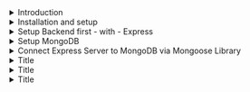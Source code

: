 <details>
<summary>Introduction</summary>
<br>

  chatGpt
   1. How to write a Full Stack React App of Game connect four with username and password.The app should also keep track of the username and  password in  database using MangoDB?

          Here is an overview of the steps you can follow to create a full-stack React app for the game Connect Four with user authentication using MongoDB:

        Set up your development environment: You'll need to have Node.js, npm, and a code editor installed.

        Create a new React app: You can use the create-react-app command to generate a new React project.

        Design the user interface: Create a UI for the Connect Four game, including the game board, player pieces, and controls for making moves.

        Implement the game logic: Write code to handle the rules of Connect Four, such as determining a win or a draw.

        Set up user authentication: Implement a login and registration system for users to create an account and log in to the app.

        Store user information in a database: Use MongoDB to store user information, including usernames and passwords.

        Connect the front-end and back-end: Use Axios or another HTTP client library to send HTTP requests to the back-end to perform operations such as logging in or creating an account.

        Deploy the app: Deploy the full-stack React app to a hosting platform such as Heroku or AWS.

        Note: These are just the general steps, and the specific implementation details will depend on your preferences and the requirements of your project. Before starting, you may want to consider learning the basics of React, MongoDB, and full-stack development.




  
  
</details>


<details>
<summary>Installation and setup</summary>
<br>
  
  ```
    react $ mkdir fullstack-app
    react $ cd fullstack-app/
    fullstack-app $ npm init -y
  ```

    Here is a step-by-step process to create a new React app using the create-react-app command:

    Open your terminal or command prompt.

    Install create-react-app globally by running the following command: npm install -g create-react-app

    Create a new React project by running the following command: npx create-react-app my-app, replacing "my-app" with the name of your desired project.

    Change into the project directory by running the following command: cd my-app

    Start the development server by running the following command: npm start

    Your default browser should open to http://localhost:3000 and you should see the default React app running.

    Now you have a new React app set up and ready to go. You can start building your Connect Four game by following the next steps in the process.

  
</details>


<details>
<summary>Setup Backend first - with - Express</summary>
<br>

    set up a back-end server for a game app with Node.js using Express
  
  ```
  fullstack-app $ npm install express
  
  
  
     Here's how you can set up a back-end server for your game app using Node.js and Express:

    Install Node.js: If you don't already have Node.js installed on your system, download and install it from the official website.

    Create a new Node.js project: Open your terminal or command prompt and navigate to the directory where you want to store your project. Run the following command to create a new Node.js project: npm init -y

    Install Express: Express is a popular web framework for Node.js. To install it, run the following command: npm install express

    Create an Express app: Create a new file named index.js and add the following code to set up an Express app:
  
      const express = require('express');
      const app = express();

      app.get('/', (req, res) => {
          res.send('Hello World!');
      });

      app.listen(3000, () => {
          console.log('Server listening on port 3000');
      });

      Start the server: To start the server, run the following command in your terminal or command prompt: node index.js. You should see the message Server listening on port 3000 in the console, indicating that your server is running.

    Test the server: Open your web browser and go to http://localhost:3000. You should see the message Hello World! displayed on the page.

    Now you have a basic Express app set up and running on your local machine. From here, you can add routes, controllers, and models to handle the data for your game app.
  
  ```
  
  
  
</details>


<details>
<summary>Setup MongoDB </summary>
<br>

  what is mongoDB and how do we setup a database online with it 
  
          ```
          MongoDB is a NoSQL, cross-platform, document-oriented database. It is known for its scalability, high performance, and flexibility, making it a popular choice for modern web applications.

        To set up a MongoDB database online, you can follow these steps:

        Sign up for a MongoDB account: Go to the MongoDB website and create a new account.

        Create a new cluster: Once you have signed in, you can create a new cluster by clicking the "Build a Cluster" button.

        Configure the cluster: In this step, you can choose the region where your cluster will be located, the size of your cluster, and any other options you may want to configure.

        Connect to your cluster: After your cluster is set up, you will be given a connection string that you can use to connect to your cluster. You can use this connection string in your application code to access the database.

        Load data into your database: You can load data into your database using the MongoDB shell or by writing code in your application that inserts data into the database.

        That's it! You now have a MongoDB database up and running in the cloud, ready for you to use in your applications. If you need more information or assistance, you can refer to the MongoDB documentation for detailed instructions and guidance.

  
  
   <img width="1227" alt="image" src="https://user-images.githubusercontent.com/75510135/216752411-b85b30c7-c85c-4686-99ae-6a19294d6556.png">

   <img width="1027" alt="image" src="https://user-images.githubusercontent.com/75510135/216752456-090c29ed-cfca-4517-8496-c23e57c91bb1.png">
   <img width="1094" alt="image" src="https://user-images.githubusercontent.com/75510135/216752476-81177d17-f8ae-4d78-b0ca-c27e5e726ad6.png">

    
     
</details>


<details>
<summary>Connect Express Server to MongoDB via Mongoose Library</summary>
<br>

  
  Connect our express server to mongodb database using the mongoose library
  
     ```
          To connect your Express server to a MongoDB database using the Mongoose library, you can follow these steps:

          Install Mongoose: Run the following command in your terminal or command prompt to install Mongoose: npm install mongoose

          Connect to the database: In your Express app, require the Mongoose library and connect to your database using the following code:

            const mongoose = require('mongoose');

          mongoose.connect('mongodb://<username>:<password>@<cluster>.mongodb.net/<database>', {
            useNewUrlParser: true,
            useUnifiedTopology: true
          });

          const db = mongoose.connection;

          db.on('error', console.error.bind(console, 'connection error:'));
          db.once('open', function() {
            console.log("Connected to MongoDB");
          });


            Note that you need to replace <username>, <password>, <cluster>, and <database> with the appropriate values for your database.

          Define a Mongoose model: In Mongoose, a model is a blueprint for a document in your database. To define a model, you can create a new file in your Express app and add the following code:

            const mongoose = require('mongoose');

          const userSchema = new mongoose.Schema({
            username: String,
            password: String
          });

          const User = mongoose.model('User', userSchema);


            In this example, we're defining a model for a user with a username and password.

          Use the model in your routes: Now that you have a model defined, you can use it in your Express routes to interact with your MongoDB database. For example:


            app.post('/register', (req, res) => {
            const user = new User({
              username: req.body.username,
              password: req.body.password
            });

            user.save((error) => {
              if (error) {
                res.send(error);
              } else {
                res.send("User registered successfully");
              }
            });
          });

            In this example, we're using the save method to insert a new user into the database.

          And that's it! You now have your Express server connected to your MongoDB database using Mongoose. You can use Mongoose to perform CRUD                 operations on your database, validate data, and more.
  

         Alternatively => chatgpt => write async function to connect mongodb via mongoose library
  

      const mongoose = require('mongoose');

      async function connectToMongoDB() {
        try {
          await mongoose.connect('mongodb://<username>:<password>@<cluster>.mongodb.net/<database>', {
            useNewUrlParser: true,
            useUnifiedTopology: true
          });
          console.log("Connected to MongoDB");
        } catch (error) {
          console.error("Error connecting to MongoDB:", error);
        }
      }

      Note that you need to replace <username>, <password>, <cluster>, and <database> with the appropriate values for your database.

    You can call this function in your Express app to connect to your MongoDB database. For example:

      connectToMongoDB().then(() => {
      // Your app code goes here
    });

  

  
 
</details>

  
  

<details>
<summary>Title</summary>
<br>


  
</details>
  
  
 
<details>
<summary>Title</summary>
<br>


  
</details>
  
  

<details>
<summary>Title</summary>
<br>


  
</details>
  



